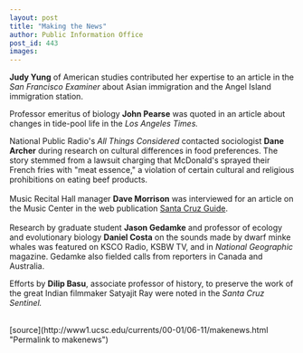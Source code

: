 ```yaml
---
layout: post
title: "Making the News"
author: Public Information Office
post_id: 443
images:
---
```


<p>
  <b>Judy Yung</b> of American studies contributed her expertise to an article in the <i>San Francisco Examiner</i> about Asian immigration and the Angel Island immigration station.
</p>
<p>
  Professor emeritus of biology <b>John Pearse</b> was quoted in an article about changes in tide-pool life in the <i>Los Angeles Times.</i>
</p>
<p>
  National Public Radio's <i>All Things Considered</i> contacted sociologist <b>Dane Archer</b> during research on cultural differences in food preferences. The story stemmed from a lawsuit charging that McDonald's sprayed their French fries with "meat essence," a violation of certain cultural and religious prohibitions on eating beef products.<br>
  <br>
  Music Recital Hall manager <b>Dave Morrison</b> was interviewed for an article on the Music Center in the web publication <a href="http://www.santacruzguide.com">Santa Cruz Guide</a>.<i><br>
  <br></i>Research by graduate student <b>Jason Gedamke</b> and professor of ecology and evolutionary biology <b>Daniel Costa</b> on the sounds made by dwarf minke whales was featured on KSCO Radio, KSBW TV, and in <i>National Geographic</i> magazine. Gedamke also fielded calls from reporters in Canada and Australia.
</p>
<p>
  Efforts by <b>Dilip Basu</b>, associate professor of history, to preserve the work of the great Indian filmmaker Satyajit Ray were noted in the <i>Santa Cruz Sentinel.</i><br>
  <br>
  </p>
[source](http://www1.ucsc.edu/currents/00-01/06-11/makenews.html "Permalink to makenews")
